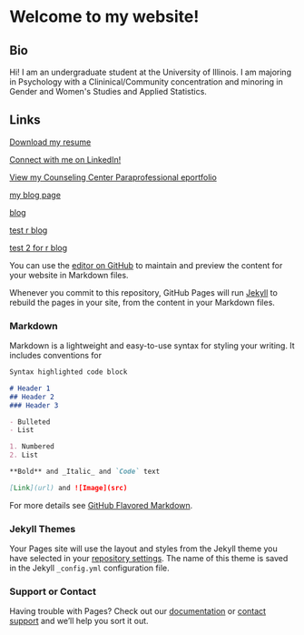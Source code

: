 # Welcome to my website!

## Bio
Hi! I am an undergraduate student at the University of Illinois. I am majoring in Psychology with a Clininical/Community concentration and minoring in Gender and Women's Studies and Applied Statistics. 

## Links
[Download my resume](Resume_for_GitHub.pdf)

[Connect with me on LinkedIn!](https://www.linkedin.com/in/allison-wyland-6381921a4?lipi=urn%3Ali%3Apage%3Ad_flagship3_profile_view_base_contact_details%3B3v9QAjO7RG%2BFWgGx%2BF6U%2Bg%3D%3D)

[View my Counseling Center Paraprofessional eportfolio](https://illinois.digication.com/copy-of-ccp-eportfolio/home)

[my blog page](rmd-test-page.html)




[blog](blog.md)

[test r blog](rblog.Rmd)

[test 2 for r blog](https://awyland2.github.io/rblog/)







You can use the [editor on GitHub](https://github.com/awyland2/awyland2.github.io/edit/master/README.md) to maintain and preview the content for your website in Markdown files.

Whenever you commit to this repository, GitHub Pages will run [Jekyll](https://jekyllrb.com/) to rebuild the pages in your site, from the content in your Markdown files.

### Markdown

Markdown is a lightweight and easy-to-use syntax for styling your writing. It includes conventions for

```markdown
Syntax highlighted code block

# Header 1
## Header 2
### Header 3

- Bulleted
- List

1. Numbered
2. List

**Bold** and _Italic_ and `Code` text

[Link](url) and ![Image](src)
```

For more details see [GitHub Flavored Markdown](https://guides.github.com/features/mastering-markdown/).

### Jekyll Themes

Your Pages site will use the layout and styles from the Jekyll theme you have selected in your [repository settings](https://github.com/awyland2/awyland2.github.io/settings). The name of this theme is saved in the Jekyll `_config.yml` configuration file.

### Support or Contact

Having trouble with Pages? Check out our [documentation](https://help.github.com/categories/github-pages-basics/) or [contact support](https://github.com/contact) and we’ll help you sort it out.
